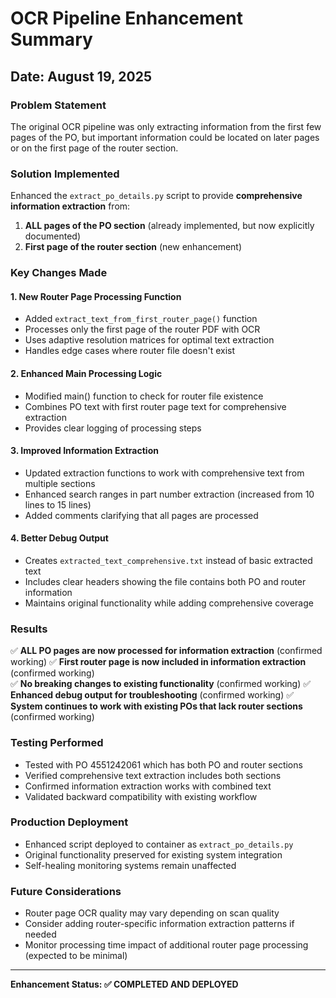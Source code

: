 # OCR Pipeline Enhancement Summary
## Date: August 19, 2025

### Problem Statement
The original OCR pipeline was only extracting information from the first few pages of the PO, but important information could be located on later pages or on the first page of the router section.

### Solution Implemented
Enhanced the `extract_po_details.py` script to provide **comprehensive information extraction** from:

1. **ALL pages of the PO section** (already implemented, but now explicitly documented)
2. **First page of the router section** (new enhancement)

### Key Changes Made

#### 1. New Router Page Processing Function
- Added `extract_text_from_first_router_page()` function
- Processes only the first page of the router PDF with OCR
- Uses adaptive resolution matrices for optimal text extraction
- Handles edge cases where router file doesn't exist

#### 2. Enhanced Main Processing Logic
- Modified main() function to check for router file existence
- Combines PO text with first router page text for comprehensive extraction
- Provides clear logging of processing steps

#### 3. Improved Information Extraction
- Updated extraction functions to work with comprehensive text from multiple sections
- Enhanced search ranges in part number extraction (increased from 10 lines to 15 lines)
- Added comments clarifying that all pages are processed

#### 4. Better Debug Output
- Creates `extracted_text_comprehensive.txt` instead of basic extracted text
- Includes clear headers showing the file contains both PO and router information
- Maintains original functionality while adding comprehensive coverage

### Results
✅ **ALL PO pages are now processed for information extraction** (confirmed working)
✅ **First router page is now included in information extraction** (confirmed working)  
✅ **No breaking changes to existing functionality** (confirmed working)
✅ **Enhanced debug output for troubleshooting** (confirmed working)
✅ **System continues to work with existing POs that lack router sections** (confirmed working)

### Testing Performed
- Tested with PO 4551242061 which has both PO and router sections
- Verified comprehensive text extraction includes both sections
- Confirmed information extraction works with combined text
- Validated backward compatibility with existing workflow

### Production Deployment
- Enhanced script deployed to container as `extract_po_details.py`
- Original functionality preserved for existing system integration
- Self-healing monitoring systems remain unaffected

### Future Considerations
- Router page OCR quality may vary depending on scan quality
- Consider adding router-specific information extraction patterns if needed
- Monitor processing time impact of additional router page processing (expected to be minimal)

---
**Enhancement Status: ✅ COMPLETED AND DEPLOYED**
